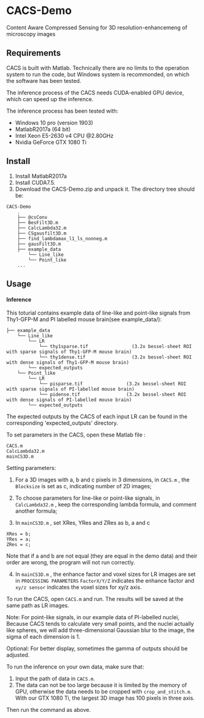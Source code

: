 # CACS-Demo
Content Aware Compressed Sensing for 3D resolution-enhancemeng of microscopy images 

## Requirements

CACS is built with Matlab. Technically there are no limits to the operation system to run the code, but Windows system is recommonded, on which the software has been tested.

The inference process of the CACS needs CUDA-enabled GPU device, which can speed up the inference. 

The inference process has been tested with:

 * Windows 10 pro (version 1903)
 * MatlabR2017a (64 bit)
 * Intel Xeon E5-2630 v4 CPU @2.80GHz
 * Nvidia GeForce GTX 1080 Ti

## Install

1. Install MatlabR2017a 
2. Install CUDA7.5.
3. Download the CACS-Demo.zip and unpack it. The directory tree should be: 

```  
CACS-Demo   
    .
    ├── @csConv
    ├── BesFilt3D.m
    ├── CalcLambda32.m
    ├── CSgausfilt3D.m
    ├── find_lambdamax_l1_ls_nonneg.m
    ├── gausFilt3D.m
    ├── example_data
        └── Line_like
        └── Point_like
    ...
```

## Usage

#### Inference

This toturial contains example data of line-like and point-like signals from Thy1-GFP-M and PI labelled mouse brain(see example_data/):

```
├── example_data
    └── Line_like
        └── LR
            └── thy1sparse.tif                (3.2x bessel-sheet ROI with sparse signals of Thy1-GFP-M mouse brain)
            └── thy1dense.tif                 (3.2x bessel-sheet ROI with dense signals of Thy1-GFP-M mouse brain)
        └── expected_outputs
    └── Point_like
        └── LR
            └── pisparse.tif                (3.2x bessel-sheet ROI with sparse signals of PI-labelled mouse brain)
            └── pidense.tif                 (3.2x bessel-sheet ROI with dense signals of PI-labelled mouse brain)
        └── expected_outputs

```

The expected outputs by the CACS of each input LR can be found in the corresponding 'expected_outputs' directory. 

To set parameters in the CACS, open these Matlab file :

```
CACS.m
CalcLambda32.m
mainCS3D.m

```

Setting parameters:

1. For a 3D images with a, b and c pixels in 3 dimensions, in `CACS.m` , the `Blocksize` is set as c, indicating number of 2D images;

2. To choose parameters for line-like or point-like signals, in `CalcLambda32.m` , keep the corresponding lambda formula, and comment another formula;

3. In `mainCS3D.m` , set XRes, YRes and ZRes as b, a and c
```
XRes = b;
YRes = a;
ZRes = c;
```
Note that if a and b are not equal (they are equal in the demo data) and their order are wrong, the program will not run correctly.

4. In `mainCS3D.m` , the enhance factor and voxel sizes for LR images are set in `PROCESSING PARAMETERS`
`FactorX/Y/Z` indicates the enhance factor and `xy/z sensor` indicates the voxel sizes for xy/z axis.

To run the CACS, open `CACS.m` and run.
The results will be saved at the same path as LR images.

Note:
For point-like signals, in our example data of PI-labelled nuclei, Because CACS tends to calculate very small points, and the nuclei actually like spheres, we will add three-dimensional Gaussian blur to the image, the sigma of each dimension is 1.

Optional: For better display, sometimes the gamma of outputs should be adjusted.

To run the inference on your own data, make sure that:
1. Input the path of data in `CACS.m`.
2. The data can not be too large because it is limited by the memory of GPU, otherwise the data needs to be cropped with `crop_and_stitch.m`. With our GTX 1080 Ti, the largest 3D image has 100 pixels in three axis.

Then run the command as above. 
